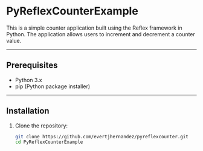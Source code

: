 # PyReflexCounterExample

This is a simple counter application built using the Reflex framework in Python. The application allows users to increment and decrement a counter value.

---

## Prerequisites

- Python 3.x
- pip (Python package installer)

---

## Installation

1. Clone the repository:
   ```bash
   git clone https://github.com/evertjhernandez/pyreflexcounter.git
   cd PyReflexCounterExample
